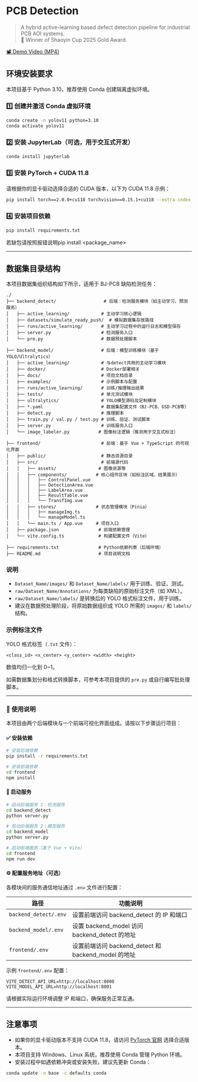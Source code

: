 # PCB Detection

> A hybrid active-learning based defect detection pipeline for industrial PCB AOI systems.  
> 🥇 Winner of Shaoyin Cup 2025 Gold Award.

[📽️ Demo Video (MP4)](docs/demonstration.mp4)

## 环境安装要求

本项目基于 Python 3.10，推荐使用 Conda 创建隔离虚拟环境。

### 1️⃣ 创建并激活 Conda 虚拟环境

```bash
conda create -n yolov11 python=3.10
conda activate yolov11
```

### 2️⃣ 安装 JupyterLab（可选，用于交互式开发）

```bash
conda install jupyterlab
```

### 3️⃣ 安装 PyTorch + CUDA 11.8

请根据你的显卡驱动选择合适的 CUDA 版本，以下为 CUDA 11.8 示例：

```bash
pip install torch==2.0.0+cu118 torchvision==0.15.1+cu118 --extra-index-url https://download.pytorch.org/whl/cu118
```

### 4️⃣ 安装项目依赖

```bash
pip install requirements.txt
```
若缺包请按照报错说明pip install <package_name>

---

## 数据集目录结构

本项目数据集组织结构如下所示，适用于 BJ-PCB 缺陷检测任务：

```plaintext
./
├── backend_detect/                  # 后端：检测服务模块（如主动学习、预测服务）
│   ├── active_learning/            # 主动学习核心逻辑
│   ├── datasets/simulate_ready_push/  # 模拟数据集存放路径
│   ├── runs/active_learning/       # 主动学习过程中的运行日志和模型保存
│   ├── server.py                   # 检测服务入口
│   └── pre.py                      # 数据预处理脚本

├── backend_model/                  # 后端：模型训练模块（基于YOLO/Ultralytics）
│   ├── active_learning/            # 与detect共用的主动学习模块
│   ├── docker/                     # Docker部署相关
│   ├── docs/                       # 项目文档目录
│   ├── examples/                   # 示例脚本与配置
│   ├── runs/active_learning/       # 训练/推理输出结果
│   ├── tests/                      # 单元测试模块
│   ├── ultralytics/                # YOLO模型源码及定制模块
│   ├── *.yaml                      # 数据集配置文件（BJ-PCB、GSD-PCB等）
│   ├── detect.py                   # 推理脚本
│   ├── train.py / val.py / test.py # 训练、验证、测试脚本
│   ├── server.py                   # 训练服务入口
│   └── image_labeler.py           # 图像标注逻辑（推测用于交互式标注）

├── frontend/                       # 前端：基于 Vue + TypeScript 的可视化界面
│   ├── public/                     # 静态资源目录
│   ├── src/                        # 前端源代码
│   │   ├── assets/                # 图像资源等
│   │   ├── components/           # 核心组件区块（如标注区域、结果展示）
│   │   │   ├── ControlPanel.vue
│   │   │   ├── DetectionArea.vue
│   │   │   ├── LabelArea.vue
│   │   │   ├── ResultTable.vue
│   │   │   └── TransfImg.vue
│   │   ├── stores/               # 状态管理模块（Pinia）
│   │   │   ├── manageImg.ts
│   │   │   └── manageModel.ts
│   │   └── main.ts / App.vue     # 项目入口
│   ├── package.json               # 前端依赖管理
│   └── vite.config.ts             # 构建配置文件（Vite）

├── requirements.txt               # Python依赖列表（后端环境）
├── README.md                      # 项目说明文档
```

### 说明

* `Dataset_Name/images/` 和 `Dataset_Name/labels/` 用于训练、验证、测试。
* `raw/Dataset_Name/Annotations/` 为每类缺陷的原始标注文件（如 XML）。
* `raw/Dataset_Name/labels/` 是转换后的 YOLO 格式标注文件，用于训练。
* 建议在数据预处理阶段，将原始数据组织成 YOLO 所需的 `images/` 和 `labels/` 结构。

### 示例标注文件

YOLO 格式标签（`.txt` 文件）：

```
<class_id> <x_center> <y_center> <width> <height>
```

数值均归一化到 0\~1。

如需数据集划分和格式转换脚本，可参考本项目提供的 `pre.py` 或自行编写批处理脚本。

---

### 🧭 使用说明

本项目由两个后端模块与一个前端可视化界面组成。请按以下步骤运行项目：

#### ✅ 安装依赖

```bash
# 安装后端依赖
pip install -r requirements.txt

# 安装前端依赖
cd frontend
npm install
```

#### 🚀 启动服务

```bash
# 启动后端服务 1：检测服务
cd backend_detect
python server.py

# 启动后端服务 2：模型服务
cd backend_model
python server.py

# 启动前端服务（基于 Vue + Vite）
cd frontend
npm run dev
```

#### ⚙️ 配置服务地址（可选）

各模块间的服务通信地址通过 `.env` 文件进行配置：

| 路径                    | 功能说明                                        |
| --------------------- | ------------------------------------------- |
| `backend_detect/.env` | 设置前端访问 backend\_detect 的 IP 和端口             |
| `backend_model/.env`  | 设置 backend\_model 访问 backend\_detect 的地址    |
| `frontend/.env`       | 设置前端访问 backend\_detect 和 backend\_model 的地址 |

示例 `frontend/.env` 配置：

```env
VITE_DETECT_API_URL=http://localhost:8000
VITE_MODEL_API_URL=http://localhost:8001
```

请根据实际运行环境调整 IP 和端口，确保服务正常互通。

---

## 注意事项

* 如果你的显卡驱动版本不支持 CUDA 11.8，请访问 [PyTorch 官网](https://pytorch.org/get-started/locally/) 选择合适版本。
* 本项目支持 Windows、Linux 系统，推荐使用 Conda 管理 Python 环境。
* 安装过程中如遇依赖冲突或安装失败，建议先更新 Conda：

```bash
conda update -n base -c defaults conda
```

